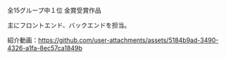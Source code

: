 全15グループ中１位 金賞受賞作品

主にフロントエンド、バックエンドを担当。

紹介動画：https://github.com/user-attachments/assets/5184b9ad-3490-4326-a1fa-8ec57ca1849b
